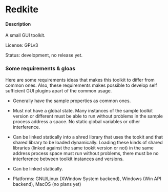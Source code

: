 # Redkite

#### Description

A small GUI toolkit.

License: GPLv3

Status: development, no release yet.

### Some requirements & gloas

Here are some requirements ideas that makes this
toolkit to differ from common ones. Also, these requirements
makes possible to develop self sufficient GUI plugins apart of the
common usage.

* Generally have the sample properties as common ones.

* Must not have a global state. Many instances
  of the sample toolkit version or different must be able to run without problems
  in the sample process address a space. No static global variables
  or other interference.

* Can be linked statically into a shred library that uses the tookit
  and that shared library to be loaded dynamically.
  Loading these kinds of shared libraries (linked against the same
  tookit version or not) in the same address process space must run
  without problems, there must be no interference between
  toolkit instances and versions.

* Can be linked statically.

* Platforms: GNU/Linux (XWindow System backend), Windows (Win API backend), MacOS (no plans yet)

